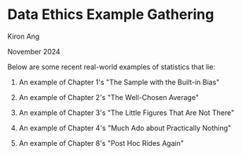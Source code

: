 # Data Ethics Example Gathering

Kiron Ang

November 2024

Below are some recent real-world examples of statistics that lie:

1. An example of Chapter 1's "The Sample with the Built-in Bias"

2. An example of Chapter 2's "The Well-Chosen Average"

3. An example of Chapter 3's "The Little Figures That Are Not There"

4. An example of Chapter 4's "Much Ado about Practically Nothing"

5. An example of Chapter 8's "Post Hoc Rides Again"